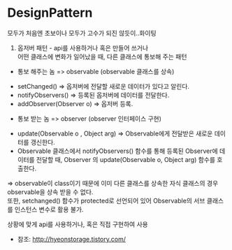 # DesignPattern
모두가 처음엔 초보이나 모두가 고수가 되진 않듯이..화이팅  
  
1. 옵저버 패턴 - api를 사용하거나 혹은 만들어 쓰거나  
어떤 클래스에 변화가 일어났을 때, 다른 클래스에 통보해 주는 패턴  
  
- 통보 해주는 놈 => observable (observable 클래스를 상속)  
 * setChanged() => 옵저버에 전달할 새로운 데이터가 있다고 알린다.  
 * notifyObservers() => 등록된 옵저버에 데이터를 전달한다.  
 * addObserver(Observer o) => 옵저버 등록.  
  
- 통보 받는 놈 => observer (observer 인터페이스 구현)  
 * update(Observable o , Object arg) => Observable에게 전달받은 새로운 데이터를 갱신한다.  
 * Observable 클래스에서 notifyObservers() 함수를 통해 등록된 Observer에 데이터를 전달할 때, Observer 의
  update(Observable o, Object arg) 함수를 호출한다.
  
 => observable이 class이기 때문에 이미 다른 클래스를 상속한 자식 클래스의 경우 observable을 상속 받을 수 없다.  
  또한, setchanged() 함수가 protected로 선언되어 있어 Observable의 서브 클래스를 인스턴스 변수로 활용 불가.  

상황에 맞게 api를 사용하거나, 혹은 직접 구현하여 사용  
* 참조: http://hyeonstorage.tistory.com/  


   

